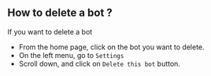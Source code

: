 ## How to delete a bot ? 

If you want to delete a bot

- From the home page, click on the bot you want to delete.
- On the left menu, go to `Settings`
- Scroll down, and click on `Delete this bot` button. 